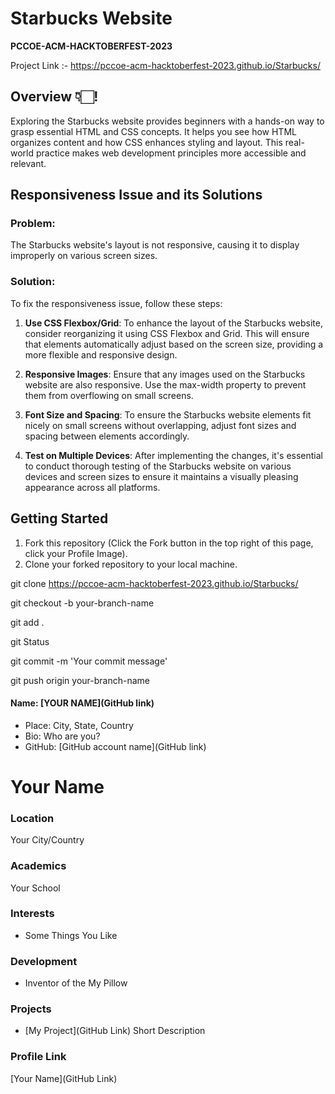 # Starbucks Website

**PCCOE-ACM-HACKTOBERFEST-2023**

Project Link :- https://pccoe-acm-hacktoberfest-2023.github.io/Starbucks/

## Overview 👇🏻!

Exploring the Starbucks website provides beginners with a hands-on way to grasp essential HTML and CSS concepts. It helps you see how HTML organizes content and how CSS enhances styling and layout. This real-world practice makes web development principles more accessible and relevant.

## Responsiveness Issue and its Solutions

### Problem:

The Starbucks website's layout is not responsive, causing it to display improperly on various screen sizes.

### Solution:

To fix the responsiveness issue, follow these steps:

1. **Use CSS Flexbox/Grid**:
   To enhance the layout of the Starbucks website, consider reorganizing it using CSS Flexbox and Grid. This will ensure that elements automatically adjust based on the screen size, providing a more flexible and responsive design.

2. **Responsive Images**:
   Ensure that any images used on the Starbucks website are also responsive. Use the max-width property to prevent them from overflowing on small screens.

3. **Font Size and Spacing**:
   To ensure the Starbucks website elements fit nicely on small screens without overlapping, adjust font sizes and spacing between elements accordingly.

4. **Test on Multiple Devices**:
   After implementing the changes, it's essential to conduct thorough testing of the Starbucks website on various devices and screen sizes to ensure it maintains a visually pleasing appearance across all platforms.

## Getting Started

1. Fork this repository (Click the Fork button in the top right of this page, click your Profile Image).
2. Clone your forked repository to your local machine.

git clone  https://pccoe-acm-hacktoberfest-2023.github.io/Starbucks/


git checkout -b your-branch-name

git add .

git Status

git commit -m 'Your commit message' 

git push origin your-branch-name


#### Name: [YOUR NAME](GitHub link)

- Place: City, State, Country
- Bio: Who are you?
- GitHub: [GitHub account name](GitHub link)


# Your Name

### Location

Your City/Country

### Academics

Your School

### Interests

- Some Things You Like

### Development

- Inventor of the My Pillow

### Projects

- [My Project](GitHub Link) Short Description

### Profile Link

[Your Name](GitHub Link)
